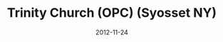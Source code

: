 ---
date: &id001 2012-11-24
end_date: null
location:
  address: 231 Jackson Avenue
  city: Syosset
  state: NY
minister:
- end: 2012-11-24
  name: Benjamin Miller
  start: 2011-09-06
  type: Organizing Pastor
- end: null
  name: Benjamin Miller
  start: 2012-11-24
  type: Pastor
- end: null
  name: David Innes
  start: 2012-11-24
  type: Teacher
ministers:
- Benjamin Miller
- Benjamin Miller
- David Innes
name: Trinity Church (OPC)
names:
- end: 2012-11-24
  name: Trinity Church (mission work)
  start: 2011-09-06
- end: null
  name: Trinity Church (OPC)
  start: 2012-11-24
origination_date: *id001
raw_data: "Trinity Church (mission work)  (September 6, 2011\u2013November 24, 2012)NY\
  \ \u2013 NORTH CAROLINA NY\nTrinity Church (OPC)  (November 24, 2012\u2013 )\nMeeting\
  \ at Faith Lutheran Church 231 Jackson Avenue\nOrg. Pastor: Benjamin Miller, 2011\u2013\
  12\nPastor: Benjamin Miller, 2012\u2013\nTeacher: David Innes, 2012\u2013"
received_from: null
states:
- NY
status:
  active: true
  end_date: null
  reason: null
  received_from: null
  withdrawal_to: null
title: Trinity Church (OPC) (Syosset NY)
year_established:
- 2012

---